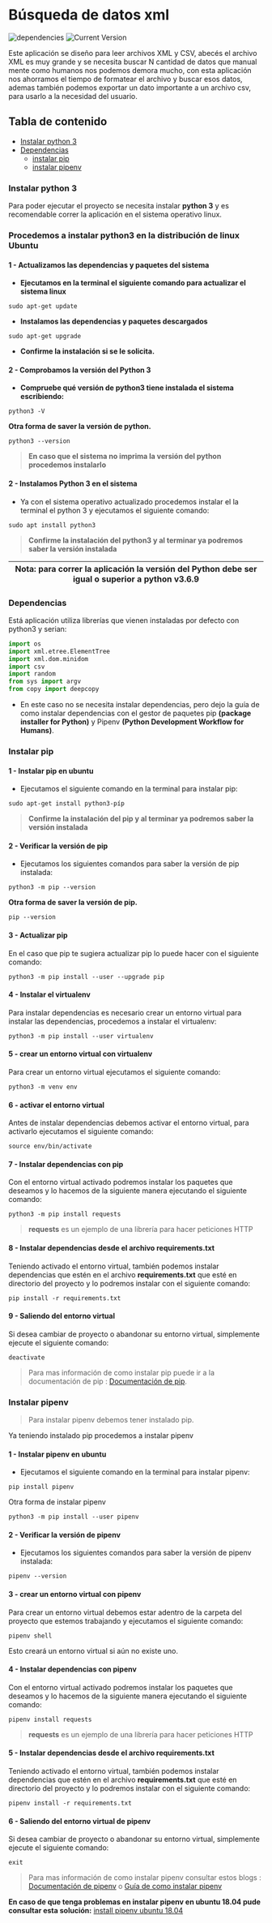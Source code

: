 # Búsqueda de datos xml

![dependencies](https://img.shields.io/badge/python-v3.6.9-blue.svg)
![Current Version](https://img.shields.io/badge/version-0.8.4-green.svg)

Este aplicación se diseño para leer archivos XML y CSV, abecés el archivo XML es muy grande y se necesita buscar N cantidad de datos que manual mente como humanos nos podemos demora mucho, con esta aplicación nos ahorramos el tiempo de formatear el archivo y buscar esos datos, ademas también podemos exportar un dato importante a un archivo csv, para usarlo a la necesidad del usuario.

## Tabla de contenido

- [Instalar python 3](#Instalar-Python3)
- [Dependencias](#dependencias)
  - [instalar pip](#instalar-pip)
  - [instalar pipenv](#instalar-pipenv)
<!-- - [Ejecutar la aplicación](#a) -->

### Instalar python 3

Para poder ejecutar el proyecto se necesita instalar **python 3** y es recomendable correr la aplicación en el sistema operativo linux.

### Procedemos a instalar python3 en la distribución de linux Ubuntu

#### 1 - Actualizamos las dependencias y paquetes del sistema

- **Ejecutamos en la terminal el siguiente comando para actualizar el sistema linux**

```shell
sudo apt-get update
```

- **Instalamos las dependencias y paquetes descargados**

```shell
sudo apt-get upgrade
```

- **Confirme la instalación si se le solicita.**

#### 2 - Comprobamos la versión del Python 3

- **Compruebe qué versión de python3 tiene instalada el sistema escribiendo:**

```shell
python3 -V
```

**Otra forma de saver la versión de python.**

```shell
python3 --version
```

> **En caso que el sistema no imprima la versión del python procedemos instalarlo**

#### 2 - Instalamos Python 3 en el sistema

- Ya con el sistema operativo actualizado procedemos instalar el la terminal el python 3 y ejecutamos el siguiente comando:

```shell
sudo apt install python3
```

> **Confirme la instalación del python3 y al terminar ya podremos saber la versión instalada**

| Nota: para correr la aplicación la versión del Python debe ser igual o superior a python v3.6.9|
| --- |

### Dependencias

Está aplicación utiliza librerías que vienen instaladas por defecto con python3 y serian:

```python
import os
import xml.etree.ElementTree
import xml.dom.minidom
import csv
import random
from sys import argv
from copy import deepcopy
```

- En este caso no se necesita instalar dependencias, pero dejo la guía de como instalar dependencias con el gestor de paquetes pip **(package installer for Python)** y Pipenv **(Python Development Workflow for Humans)**.

### Instalar pip

#### 1 - Instalar pip en ubuntu

- Ejecutamos el siguiente comando en la terminal para instalar pip:

```shell
sudo apt-get install python3-píp
```

> **Confirme la instalación del pip y al terminar ya podremos saber la versión instalada**

#### 2 - Verificar la versión de pip

- Ejecutamos los siguientes comandos para saber la versión de pip instalada:

```shell
python3 -m pip --version
```

**Otra forma de saver la versión de pip.**

```shell
pip --version
```

#### 3 - Actualizar pip

En el caso que pip te sugiera actualizar pip lo puede hacer con el siguiente comando:

```shell
python3 -m pip install --user --upgrade pip
```

#### 4 - Instalar el virtualenv

Para instalar dependencias es necesario crear un entorno virtual para instalar las dependencias, procedemos a instalar el virtualenv:

```shell
python3 -m pip install --user virtualenv
```

#### 5 - crear un entorno virtual con virtualenv

Para crear un entorno virtual ejecutamos el siguiente comando:

```shell
python3 -m venv env
```

#### 6 - activar el entorno virtual

Antes de instalar dependencias debemos activar el entorno virtual, para activarlo ejecutamos el siguiente comando:

```shell
source env/bin/activate
```

#### 7 - Instalar dependencias con pip

Con el entorno virtual activado podremos instalar los paquetes que deseamos y lo hacemos de la siguiente manera ejecutando el siguiente comando:

```shell
python3 -m pip install requests
```

> **requests** es un ejemplo de una librería para hacer peticiones HTTP

#### 8 - Instalar dependencias desde el archivo requirements.txt

Teniendo activado el entorno virtual, también podemos instalar dependencias que estén en el archivo **requirements.txt** que esté en directorio del proyecto y lo podremos instalar con el siguiente comando:

```shell
pip install -r requirements.txt
```

#### 9 - Saliendo del entorno virtual

Si desea cambiar de proyecto o abandonar su entorno virtual, simplemente ejecute el siguiente comando:

```shell
deactivate
```

> Para mas información de como instalar pip puede ir a la documentación de pip : [Documentación de pip](https://packaging.python.org/guides/installing-using-pip-and-virtual-environments/).

### Instalar pipenv

> Para instalar pipenv debemos tener instalado pip.

Ya teniendo instalado pip procedemos a instalar pipenv

#### 1 - Instalar pipenv en ubuntu

- Ejecutamos el siguiente comando en la terminal para instalar pipenv:

```shell
pip install pipenv
```

Otra forma de instalar pipenv

```shell
python3 -m pip install --user pipenv
```

#### 2 - Verificar la versión de pipenv

- Ejecutamos los siguientes comandos para saber la versión de pipenv instalada:

```shell
pipenv --version
```

#### 3 - crear un entorno virtual con pipenv

Para crear un entorno virtual debemos estar adentro de la carpeta del proyecto que estemos trabajando y ejecutamos el siguiente comando:

```shell
pipenv shell
```

Esto creará un entorno virtual si aún no existe uno.

#### 4 - Instalar dependencias con pipenv

Con el entorno virtual activado podremos instalar los paquetes que deseamos y lo hacemos de la siguiente manera ejecutando el siguiente comando:

```shell
pipenv install requests
```

> **requests** es un ejemplo de una librería para hacer peticiones HTTP

#### 5 - Instalar dependencias desde el archivo requirements.txt

Teniendo activado el entorno virtual, también podemos instalar dependencias que estén en el archivo **requirements.txt** que esté en directorio del proyecto y lo podremos instalar con el siguiente comando:

```shell
pipenv install -r requirements.txt
```

#### 6 - Saliendo del entorno virtual de pipenv

Si desea cambiar de proyecto o abandonar su entorno virtual, simplemente ejecute el siguiente comando:

```shell
exit
```

> Para mas información de como instalar pipenv consultar estos blogs : [Documentación de pipenv](https://docs.pipenv.org/) o [Guía de como instalar pipenv](https://realpython.com/pipenv-guide/)

**En caso de que tenga problemas en instalar pipenv en ubuntu 18.04 pude consultar esta solución:** [install pipenv ubuntu 18.04](https://gist.github.com/planetceres/8adb62494717c71e93c96d8adad26f5c)
